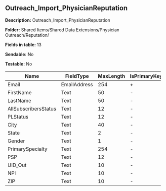 ## Outreach_Import_PhysicianReputation

**Description:** Outreach_Import_PhysicianReputation

**Folder:** Shared Items/Shared Data Extensions/Physician Outreach/Reputation/

**Fields in table:** 13

**Sendable:** No

**Testable:** No

| Name | FieldType | MaxLength | IsPrimaryKey | IsNullable | DefaultValue |
| --- | --- | --- | --- | --- | --- |
| Email | EmailAddress | 254 | + | - |  |
| FirstName | Text | 50 | - | + |  |
| LastName | Text | 50 | - | + |  |
| AllSubscribersStatus | Text | 12 | - | + |  |
| PLStatus | Text | 12 | - | + |  |
| City | Text | 40 | - | + |  |
| State | Text | 2 | - | + |  |
| Gender | Text | 1 | - | + |  |
| PrimarySpecialty | Text | 254 | - | + |  |
| PSP | Text | 12 | - | + |  |
| UID_Out | Text | 10 | - | + |  |
| NPI | Text | 10 | - | + |  |
| ZIP | Text | 10 | - | + |  |
